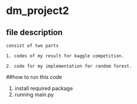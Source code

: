 # dm_project2

## file description
    consist of two parts

    1. codes of my result for kaggle competition.

    2. code for my implementation for random forest.

##how to run this code

1. install required package
2. running main.py
